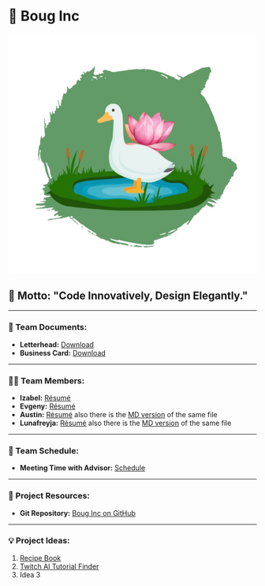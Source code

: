 # 🚀 Boug Inc

![Boug Inc Logo](BougIncLogo.jpg)

## 🎯 Motto: "Code Innovatively, Design Elegantly."

---

### 📄 Team Documents:

- **Letterhead:** [Download](BougIncLetterhead.jpg)
- **Business Card:** [Download](BougIncCard.jpg)

---

### 🙋‍♀️ Team Members:

- **Izabel:** [Résumé](Resume/IzabelResume.pdf)
- **Evgeny:** [Résumé](Resume/EvgenyResume.pdf)
- **Austin:** [Résumé](Resume/AustinResume.pdf) also there is the [MD version](Resume/AustinResume.md) of the same file
- **Lunafreyja:** [Résumé](Resume/LunafreyjaResume.pdf) also there is the [MD version](Resume/LSchafer.md) of the same file

---

### 📅 Team Schedule:

- **Meeting Time with Advisor:** [Schedule](Schedule.md)

---

### 📂 Project Resources:

- **Git Repository:** [Boug Inc on GitHub](https://github.com/Oarun/BougInc)

---

### 💡 Project Ideas:

1. [Recipe Book](ProjectIdeas/RecipeProjectIdeas.md)
2. [Twitch AI Tutorial Finder](ProjectIdeas/TwitchAITutorialFinder.md)
3. Idea 3